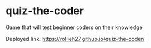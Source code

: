# quiz-the-coder
Game that will test beginner coders on their knowledge

Deployed link: https://rollieh27.github.io/quiz-the-coder/
